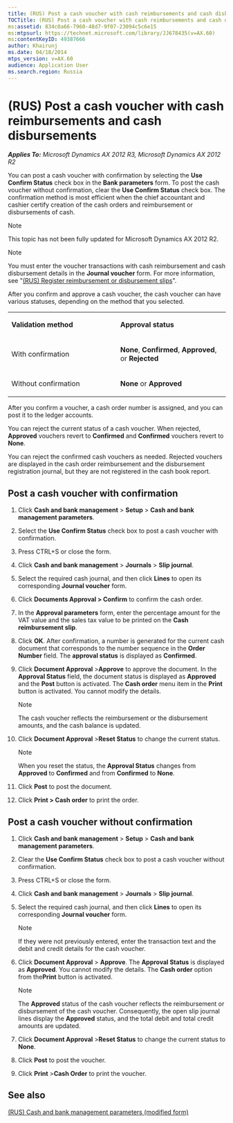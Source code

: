 ```yaml
---
title: (RUS) Post a cash voucher with cash reimbursements and cash disbursements
TOCTitle: (RUS) Post a cash voucher with cash reimbursements and cash disbursements
ms:assetid: 834c0a66-7960-48d7-9f07-23094c5c6e15
ms:mtpsurl: https://technet.microsoft.com/library/JJ678435(v=AX.60)
ms:contentKeyID: 49387666
author: Khairunj
ms.date: 04/18/2014
mtps_version: v=AX.60
audience: Application User
ms.search.region: Russia
---
```


# (RUS) Post a cash voucher with cash reimbursements and cash disbursements 


_**Applies To:** Microsoft Dynamics AX 2012 R3, Microsoft Dynamics AX 2012 R2_

You can post a cash voucher with confirmation by selecting the **Use Confirm Status** check box in the **Bank parameters** form. To post the cash voucher without confirmation, clear the **Use Confirm Status** check box. The confirmation method is most efficient when the chief accountant and cashier certify creation of the cash orders and reimbursement or disbursements of cash.


> [!NOTE]
> <P>This topic has not been fully updated for Microsoft Dynamics AX 2012 R2.</P>




> [!NOTE]
> <P>You must enter the voucher transactions with cash reimbursement and cash disbursement details in the <STRONG>Journal voucher</STRONG> form. For more information, see "<A href="rus-register-reimbursement-or-disbursement-slips.md">(RUS) Register reimbursement or disbursement slips</A>".</P>



After you confirm and approve a cash voucher, the cash voucher can have various statuses, depending on the method that you selected.

<table>
<colgroup>
<col style="width: 50%" />
<col style="width: 50%" />
</colgroup>
<tbody>
<tr class="odd">
<td><p><strong>Validation method</strong></p></td>
<td><p><strong>Approval status</strong></p></td>
</tr>
<tr class="even">
<td><p>With confirmation</p></td>
<td><p><strong>None</strong>, <strong>Confirmed</strong>, <strong>Approved</strong>, or <strong>Rejected</strong></p></td>
</tr>
<tr class="odd">
<td><p>Without confirmation</p></td>
<td><p><strong>None</strong> or <strong>Approved</strong></p></td>
</tr>
</tbody>
</table>


After you confirm a voucher, a cash order number is assigned, and you can post it to the ledger accounts.

You can reject the current status of a cash voucher. When rejected, **Approved** vouchers revert to **Confirmed** and **Confirmed** vouchers revert to **None**.

You can reject the confirmed cash vouchers as needed. Rejected vouchers are displayed in the cash order reimbursement and the disbursement registration journal, but they are not registered in the cash book report.

## Post a cash voucher with confirmation

1.  Click **Cash and bank management** \> **Setup** \> **Cash and bank management parameters**.

2.  Select the **Use Confirm Status** check box to post a cash voucher with confirmation.

3.  Press CTRL+S or close the form.

4.  Click **Cash and bank management** \> **Journals** \> **Slip journal**.

5.  Select the required cash journal, and then click **Lines** to open its corresponding **Journal voucher** form.

6.  Click **Documents Approval \> Confirm** to confirm the cash order.

7.  In the **Approval parameters** form, enter the percentage amount for the VAT value and the sales tax value to be printed on the **Cash reimbursement slip**.

8.  Click **OK**. After confirmation, a number is generated for the current cash document that corresponds to the number sequence in the **Order Number** field. The **approval status** is displayed as **Confirmed**.

9.  Click **Document Approval** \>**Approve** to approve the document. In the **Approval Status** field, the document status is displayed as **Approved** and the **Post** button is activated. The **Cash order** menu item in the **Print** button is activated. You cannot modify the details.
    

    > [!NOTE]
    > <P>The cash voucher reflects the reimbursement or the disbursement amounts, and the cash balance is updated.</P>



10. Click **Document Approval** \>**Reset Status** to change the current status.
    

    > [!NOTE]
    > <P>When you reset the status, the <STRONG>Approval Status</STRONG> changes from <STRONG>Approved</STRONG> to <STRONG>Confirmed</STRONG> and from <STRONG>Confirmed</STRONG> to <STRONG>None</STRONG>.</P>



11. Click **Post** to post the document.

12. Click **Print \> Cash order** to print the order.

## Post a cash voucher without confirmation

1.  Click **Cash and bank management** \> **Setup** \> **Cash and bank management parameters**.

2.  Clear the **Use Confirm Status** check box to post a cash voucher without confirmation.

3.  Press CTRL+S or close the form.

4.  Click **Cash and bank management** \> **Journals** \> **Slip journal**.

5.  Select the required cash journal, and then click **Lines** to open its corresponding **Journal voucher** form.
    

    > [!NOTE]
    > <P>If they were not previously entered, enter the transaction text and the debit and credit details for the cash voucher.</P>



6.  Click **Document Approval** \> **Approve**. The **Approval Status** is displayed as **Approved**. You cannot modify the details. The **Cash order** option from the**Print** button is activated.
    

    > [!NOTE]
    > <P>The <STRONG>Approved</STRONG> status of the cash voucher reflects the reimbursement or disbursement of the cash voucher. Consequently, the open slip journal lines display the <STRONG>Approved</STRONG> status, and the total debit and total credit amounts are updated.</P>



7.  Click **Document Approval** \>**Reset Status** to change the current status to **None**.

8.  Click **Post** to post the voucher.

9.  Click **Print** \>**Cash Order** to print the voucher.

## See also

[(RUS) Cash and bank management parameters (modified form)](https://technet.microsoft.com/library/jj711566\(v=ax.60\))

  


